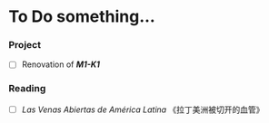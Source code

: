 # To Do something...

### Project

- [ ] Renovation of ***M1-K1***

### Reading

- [ ] *Las Venas Abiertas de América Latina* 《拉丁美洲被切开的血管》
